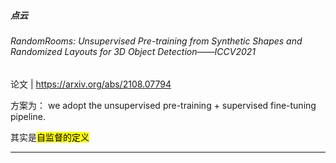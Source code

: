 ##### 点云

###### RandomRooms: Unsupervised Pre-training from Synthetic Shapes and Randomized Layouts for 3D Object Detection——ICCV2021

论文 | https://arxiv.org/abs/2108.07794

方案为： we adopt the unsupervised pre-training + supervised fine-tuning pipeline.

其实是<mark>自监督的定义</mark>

---
